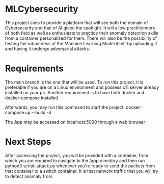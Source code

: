 # MLCybersecurity

This project aims to provide a platform that will see both the domain of Cybersecurity and that of AI given the spotlight. It will allow practitionners of both field as well as enthusiasts to practice their anomaly
detection skills from a container personalized for them. There will also be the possibility of testing the robustness of the Machine Learning Model itself by uploading it and having it undergo adversarial attacks. 

# Requirements
The main branch is the one that will be used. 
To run this project, it is preferable if you are on a Linux environment and possess x11 server already installed on your pc. 
Another requirement is to have both docker and docker-compose installed

Afterwards, you may run this command to start the project: 
docker-compose up --build -d

The App may be accessed on localhost:5000 through a web browser

# Next Steps

After accessing the project, you will be provided with a container, from which you are required to navigate to the /app directory and then run python3 script-attack.py whenever you're ready to send the packets from that 
container to a switch container. It is that network traffic that you will try to detect anomaly from. 
